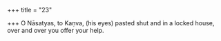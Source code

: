 +++
title = "23"

+++
O Nāsatyas, to Kaṇva, (his eyes) pasted shut and in a locked house, over and over you offer your help.  